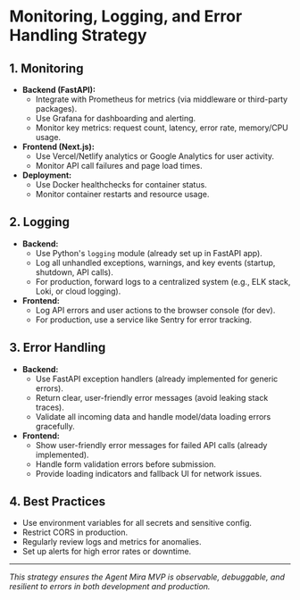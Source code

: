 # Monitoring, Logging, and Error Handling Strategy

## 1. Monitoring
- **Backend (FastAPI):**
  - Integrate with Prometheus for metrics (via middleware or third-party packages).
  - Use Grafana for dashboarding and alerting.
  - Monitor key metrics: request count, latency, error rate, memory/CPU usage.
- **Frontend (Next.js):**
  - Use Vercel/Netlify analytics or Google Analytics for user activity.
  - Monitor API call failures and page load times.
- **Deployment:**
  - Use Docker healthchecks for container status.
  - Monitor container restarts and resource usage.

## 2. Logging
- **Backend:**
  - Use Python's `logging` module (already set up in FastAPI app).
  - Log all unhandled exceptions, warnings, and key events (startup, shutdown, API calls).
  - For production, forward logs to a centralized system (e.g., ELK stack, Loki, or cloud logging).
- **Frontend:**
  - Log API errors and user actions to the browser console (for dev).
  - For production, use a service like Sentry for error tracking.

## 3. Error Handling
- **Backend:**
  - Use FastAPI exception handlers (already implemented for generic errors).
  - Return clear, user-friendly error messages (avoid leaking stack traces).
  - Validate all incoming data and handle model/data loading errors gracefully.
- **Frontend:**
  - Show user-friendly error messages for failed API calls (already implemented).
  - Handle form validation errors before submission.
  - Provide loading indicators and fallback UI for network issues.

## 4. Best Practices
- Use environment variables for all secrets and sensitive config.
- Restrict CORS in production.
- Regularly review logs and metrics for anomalies.
- Set up alerts for high error rates or downtime.

---

*This strategy ensures the Agent Mira MVP is observable, debuggable, and resilient to errors in both development and production.* 